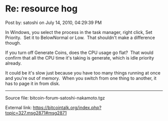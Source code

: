# Re: resource hog

Post by: satoshi on July 14, 2010, 04:29:39 PM

In Windows, you select the process in the task manager, right click, Set Priority. &nbsp;Set it to BelowNormal or Low. &nbsp;That shouldn't make a difference though.

If you turn off Generate Coins, does the CPU usage go flat? &nbsp;That would confirm that all the CPU time it's taking is generate, which is idle priority already.

It could be it's slow just because you have too many things running at once and you're out of memory. &nbsp;When you switch from one thing to another, it has to page it in from disk.

---

Source file: bitcoin-forum-satoshi-nakamoto.tgz

External link: https://bitcointalk.org/index.php?topic=327.msg2871#msg2871
